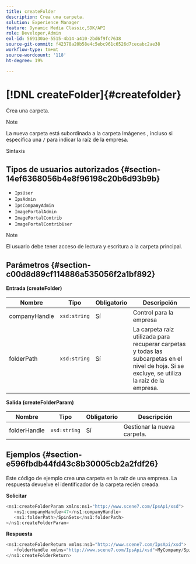 ```yaml
---
title: createFolder
description: Crea una carpeta.
solution: Experience Manager
feature: Dynamic Media Classic,SDK/API
role: Developer,Admin
exl-id: 569130ae-5515-4b14-a410-2bd6f9fc7638
source-git-commit: f42378a20b58e4c5ebc961c6526d7cecabc2ae38
workflow-type: tm+mt
source-wordcount: '118'
ht-degree: 19%

---
```


# [!DNL createFolder]{#createfolder}

Crea una carpeta.

>[!NOTE]
>
>La nueva carpeta está subordinada a la carpeta Imágenes , incluso si especifica una `/` para indicar la raíz de la empresa.

Sintaxis

## Tipos de usuarios autorizados {#section-14ef6368056b4e8f96198c20b6d93b9b}

* `IpsUser`
* `IpsAdmin`
* `IpsCompanyAdmin`
* `ImagePortalAdmin`
* `ImagePortalContrib`
* `ImagePortalContribUser`

>[!NOTE]
>
>El usuario debe tener acceso de lectura y escritura a la carpeta principal.

## Parámetros {#section-c00d8d89cf114886a535056f2a1bf892}

**Entrada (createFolder)**

| Nombre | Tipo | Obligatorio | Descripción |
|---|---|---|---|
| companyHandle | `xsd:string` | Sí | Control para la empresa |
| folderPath | `xsd:string` | Sí | La carpeta raíz utilizada para recuperar carpetas y todas las subcarpetas en el nivel de hoja. Si se excluye, se utiliza la raíz de la empresa. |

**Salida (createFolderParam)**

| Nombre | Tipo | Obligatorio | Descripción |
|---|---|---|---|
| folderHandle | `xsd:string` | Sí | Gestionar la nueva carpeta. |

## Ejemplos {#section-e596fbdb44fd43c8b30005cb2a2fdf26}

Este código de ejemplo crea una carpeta en la raíz de una empresa. La respuesta devuelve el identificador de la carpeta recién creada.

**Solicitar**

```java
<ns1:createFolderParam xmlns:ns1="http://www.scene7.com/IpsApi/xsd">
   <ns1:companyHandle>47</ns1:companyHandle>
   <ns1:folderPath>/SpinSets</ns1:folderPath>
</ns1:createFolderParam>
```

**Respuesta**

```java
<ns1:createFolderReturn xmlns:ns1="http://www.scene7.com/IpsApi/xsd">
   <folderHandle xmlns="http://www.scene7.com/IpsApi/xsd">MyCompany/SpinSets/</folderHandle>
</ns1:createFolderReturn>
```

